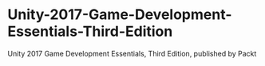 # Unity-2017-Game-Development-Essentials-Third-Edition
Unity 2017 Game Development Essentials, Third Edition, published by Packt
